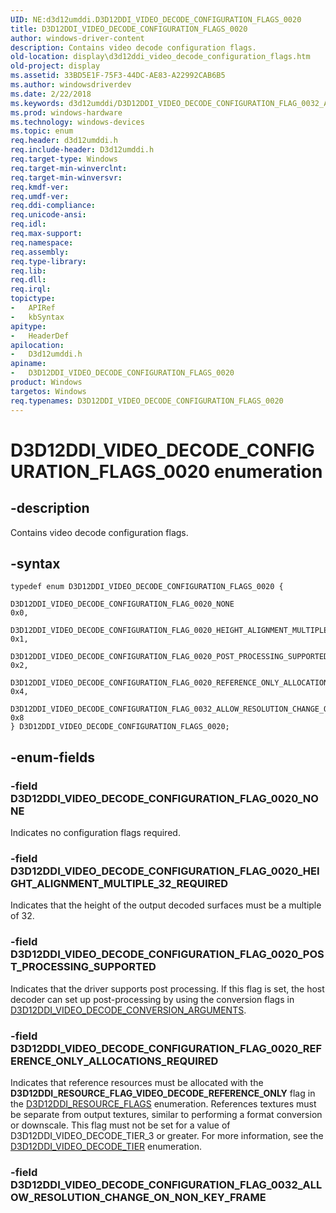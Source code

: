 ```yaml
---
UID: NE:d3d12umddi.D3D12DDI_VIDEO_DECODE_CONFIGURATION_FLAGS_0020
title: D3D12DDI_VIDEO_DECODE_CONFIGURATION_FLAGS_0020
author: windows-driver-content
description: Contains video decode configuration flags.
old-location: display\d3d12ddi_video_decode_configuration_flags.htm
old-project: display
ms.assetid: 33BD5E1F-75F3-44DC-AE83-A22992CAB6B5
ms.author: windowsdriverdev
ms.date: 2/22/2018
ms.keywords: d3d12umddi/D3D12DDI_VIDEO_DECODE_CONFIGURATION_FLAG_0032_ALLOW_RESOLUTION_CHANGE_ON_NON_KEY_FRAME, D3D12DDI_VIDEO_DECODE_CONFIGURATION_FLAGS_0020, D3D12DDI_VIDEO_DECODE_CONFIGURATION_FLAG_0020_HEIGHT_ALIGNMENT_MULTIPLE_32_REQUIRED, d3d12umddi/D3D12DDI_VIDEO_DECODE_CONFIGURATION_FLAGS_0020, D3D12DDI_VIDEO_DECODE_CONFIGURATION_FLAG_0020_POST_PROCESSING_SUPPORTED, d3d12umddi/D3D12DDI_VIDEO_DECODE_CONFIGURATION_FLAG_0020_POST_PROCESSING_SUPPORTED, d3d12umddi/D3D12DDI_VIDEO_DECODE_CONFIGURATION_FLAG_0020_REFERENCE_ONLY_ALLOCATIONS_REQUIRED, d3d12umddi/D3D12DDI_VIDEO_DECODE_CONFIGURATION_FLAG_0020_NONE, D3D12DDI_VIDEO_DECODE_CONFIGURATION_FLAG_0032_ALLOW_RESOLUTION_CHANGE_ON_NON_KEY_FRAME, display.d3d12ddi_video_decode_configuration_flags, D3D12DDI_VIDEO_DECODE_CONFIGURATION_FLAGS_0020 enumeration [Display Devices], D3D12DDI_VIDEO_DECODE_CONFIGURATION_FLAG_0020_NONE, D3D12DDI_VIDEO_DECODE_CONFIGURATION_FLAG_0020_REFERENCE_ONLY_ALLOCATIONS_REQUIRED, d3d12umddi/D3D12DDI_VIDEO_DECODE_CONFIGURATION_FLAG_0020_HEIGHT_ALIGNMENT_MULTIPLE_32_REQUIRED
ms.prod: windows-hardware
ms.technology: windows-devices
ms.topic: enum
req.header: d3d12umddi.h
req.include-header: D3d12umddi.h
req.target-type: Windows
req.target-min-winverclnt: 
req.target-min-winversvr: 
req.kmdf-ver: 
req.umdf-ver: 
req.ddi-compliance: 
req.unicode-ansi: 
req.idl: 
req.max-support: 
req.namespace: 
req.assembly: 
req.type-library: 
req.lib: 
req.dll: 
req.irql: 
topictype:
-	APIRef
-	kbSyntax
apitype:
-	HeaderDef
apilocation:
-	D3d12umddi.h
apiname:
-	D3D12DDI_VIDEO_DECODE_CONFIGURATION_FLAGS_0020
product: Windows
targetos: Windows
req.typenames: D3D12DDI_VIDEO_DECODE_CONFIGURATION_FLAGS_0020
---
```


# D3D12DDI_VIDEO_DECODE_CONFIGURATION_FLAGS_0020 enumeration


## -description


Contains video decode configuration flags. 


## -syntax


````
typedef enum D3D12DDI_VIDEO_DECODE_CONFIGURATION_FLAGS_0020 { 
  D3D12DDI_VIDEO_DECODE_CONFIGURATION_FLAG_0020_NONE                                      = 0x0,
  D3D12DDI_VIDEO_DECODE_CONFIGURATION_FLAG_0020_HEIGHT_ALIGNMENT_MULTIPLE_32_REQUIRED     = 0x1,
  D3D12DDI_VIDEO_DECODE_CONFIGURATION_FLAG_0020_POST_PROCESSING_SUPPORTED                 = 0x2,
  D3D12DDI_VIDEO_DECODE_CONFIGURATION_FLAG_0020_REFERENCE_ONLY_ALLOCATIONS_REQUIRED       = 0x4,
  D3D12DDI_VIDEO_DECODE_CONFIGURATION_FLAG_0032_ALLOW_RESOLUTION_CHANGE_ON_NON_KEY_FRAME  = 0x8
} D3D12DDI_VIDEO_DECODE_CONFIGURATION_FLAGS_0020;
````


## -enum-fields




### -field D3D12DDI_VIDEO_DECODE_CONFIGURATION_FLAG_0020_NONE

Indicates no configuration flags required.


### -field D3D12DDI_VIDEO_DECODE_CONFIGURATION_FLAG_0020_HEIGHT_ALIGNMENT_MULTIPLE_32_REQUIRED

Indicates that the height of the output decoded surfaces must be a multiple of 32.


### -field D3D12DDI_VIDEO_DECODE_CONFIGURATION_FLAG_0020_POST_PROCESSING_SUPPORTED

Indicates that the driver supports post processing. If this flag is set, the host decoder can set up post-processing by using the conversion flags in <a href="..\d3d12umddi\ns-d3d12umddi-d3d12ddi_video_decode_conversion_arguments_0021.md">D3D12DDI_VIDEO_DECODE_CONVERSION_ARGUMENTS</a>. 


### -field D3D12DDI_VIDEO_DECODE_CONFIGURATION_FLAG_0020_REFERENCE_ONLY_ALLOCATIONS_REQUIRED

Indicates that reference resources must be allocated with the <b>D3D12DDI_RESOURCE_FLAG_VIDEO_DECODE_REFERENCE_ONLY</b> flag in the <a href="..\d3d12umddi\ne-d3d12umddi-d3d12ddi_resource_flags_0003.md">D3D12DDI_RESOURCE_FLAGS</a> enumeration.   References textures must be separate from output textures, similar to performing a format conversion or downscale.  This flag must not be set for a value of D3D12DDI_VIDEO_DECODE_TIER_3 or greater. For more information, see the <a href="..\d3d12umddi\ne-d3d12umddi-d3d12ddi_video_decode_tier_0020.md">D3D12DDI_VIDEO_DECODE_TIER</a> enumeration.


### -field D3D12DDI_VIDEO_DECODE_CONFIGURATION_FLAG_0032_ALLOW_RESOLUTION_CHANGE_ON_NON_KEY_FRAME

